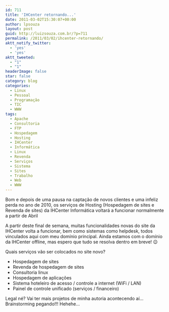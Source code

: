 ```yaml
---
id: 711
title: 'IHCenter retornando...'
date: 2011-03-02T15:30:07+00:00
author: lpsouza
layout: post
guid: http://luizsouza.com.br/?p=711
permalink: /2011/03/02/ihcenter-retornando/
aktt_notify_twitter:
  - 'yes'
  - 'yes'
aktt_tweeted:
  - "1"
  - "1"
headerImage: false
star: false
category: blog
categories:
  - Linux
  - Pessoal
  - Programação
  - TIC
  - WWW
tags:
  - Apache
  - Consultoria
  - FTP
  - Hospedagem
  - Hosting
  - IHCenter
  - Informática
  - Linux
  - Revenda
  - Serviços
  - Sistema
  - Sites
  - Trabalho
  - Web
  - WWW
---
```

Bom e depois de uma pausa na captação de novos clientes e uma infeliz perda no ano de 2010, os serviços de Hosting (Hospedagem de sites e Revenda de sites) da IHCenter Informática voltará a funcionar normalmente a partir de Abril

A partir deste final de semana, muitas funcionalidades novas do site da IHCenter volta a funcionar, bem como sistemas como helpdesk, todos vinculados aqui com meu domínio principal. Ainda estamos com o domínio da IHCenter offline, mas espero que tudo se resolva dentro em breve! 😉

Quais serviços vão ser colocados no site novo?

* Hospedagem de sites
* Revenda de hospedagem de sites
* Consultoria linux
* Hospedagem de aplicações
* Sistema hoteleiro de acesso / controle a internet (WiFi / LAN)
* Painel de controle unificado (serviços / financeiro)

Legal né? Vai ter mais projetos de minha autoria acontecendo aí... Brainstorming pegando!!! Hehehe...
